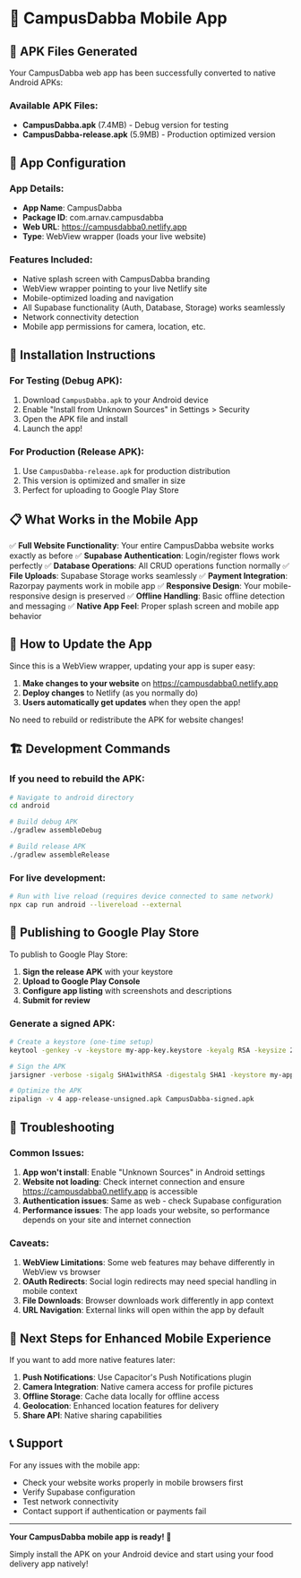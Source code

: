 # 🚀 CampusDabba Mobile App

## 📱 APK Files Generated

Your CampusDabba web app has been successfully converted to native Android APKs:

### Available APK Files:
- **CampusDabba.apk** (7.4MB) - Debug version for testing
- **CampusDabba-release.apk** (5.9MB) - Production optimized version

## 🔧 App Configuration

### App Details:
- **App Name**: CampusDabba
- **Package ID**: com.arnav.campusdabba
- **Web URL**: https://campusdabba0.netlify.app
- **Type**: WebView wrapper (loads your live website)

### Features Included:
- Native splash screen with CampusDabba branding
- WebView wrapper pointing to your live Netlify site
- Mobile-optimized loading and navigation
- All Supabase functionality (Auth, Database, Storage) works seamlessly
- Network connectivity detection
- Mobile app permissions for camera, location, etc.

## 🚀 Installation Instructions

### For Testing (Debug APK):
1. Download `CampusDabba.apk` to your Android device
2. Enable "Install from Unknown Sources" in Settings > Security
3. Open the APK file and install
4. Launch the app!

### For Production (Release APK):
1. Use `CampusDabba-release.apk` for production distribution
2. This version is optimized and smaller in size
3. Perfect for uploading to Google Play Store

## 📋 What Works in the Mobile App

✅ **Full Website Functionality**: Your entire CampusDabba website works exactly as before
✅ **Supabase Authentication**: Login/register flows work perfectly
✅ **Database Operations**: All CRUD operations function normally
✅ **File Uploads**: Supabase Storage works seamlessly
✅ **Payment Integration**: Razorpay payments work in mobile app
✅ **Responsive Design**: Your mobile-responsive design is preserved
✅ **Offline Handling**: Basic offline detection and messaging
✅ **Native App Feel**: Proper splash screen and mobile app behavior

## 🔄 How to Update the App

Since this is a WebView wrapper, updating your app is super easy:

1. **Make changes to your website** on https://campusdabba0.netlify.app
2. **Deploy changes** to Netlify (as you normally do)
3. **Users automatically get updates** when they open the app!

No need to rebuild or redistribute the APK for website changes!

## 🏗️ Development Commands

### If you need to rebuild the APK:

```bash
# Navigate to android directory
cd android

# Build debug APK
./gradlew assembleDebug

# Build release APK  
./gradlew assembleRelease
```

### For live development:
```bash
# Run with live reload (requires device connected to same network)
npx cap run android --livereload --external
```

## 📱 Publishing to Google Play Store

To publish to Google Play Store:

1. **Sign the release APK** with your keystore
2. **Upload to Google Play Console**
3. **Configure app listing** with screenshots and descriptions
4. **Submit for review**

### Generate a signed APK:
```bash
# Create a keystore (one-time setup)
keytool -genkey -v -keystore my-app-key.keystore -keyalg RSA -keysize 2048 -validity 10000 -alias my-app-key

# Sign the APK
jarsigner -verbose -sigalg SHA1withRSA -digestalg SHA1 -keystore my-app-key.keystore app-release-unsigned.apk my-app-key

# Optimize the APK
zipalign -v 4 app-release-unsigned.apk CampusDabba-signed.apk
```

## 🔧 Troubleshooting

### Common Issues:

1. **App won't install**: Enable "Unknown Sources" in Android settings
2. **Website not loading**: Check internet connection and ensure https://campusdabba0.netlify.app is accessible
3. **Authentication issues**: Same as web - check Supabase configuration
4. **Performance issues**: The app loads your website, so performance depends on your site and internet connection

### Caveats:

1. **WebView Limitations**: Some web features may behave differently in WebView vs browser
2. **OAuth Redirects**: Social login redirects may need special handling in mobile context
3. **File Downloads**: Browser downloads work differently in app context
4. **URL Navigation**: External links will open within the app by default

## 🎯 Next Steps for Enhanced Mobile Experience

If you want to add more native features later:

1. **Push Notifications**: Use Capacitor's Push Notifications plugin
2. **Camera Integration**: Native camera access for profile pictures
3. **Offline Storage**: Cache data locally for offline access
4. **Geolocation**: Enhanced location features for delivery
5. **Share API**: Native sharing capabilities

## 📞 Support

For any issues with the mobile app:
- Check your website works properly in mobile browsers first
- Verify Supabase configuration
- Test network connectivity
- Contact support if authentication or payments fail

---

**Your CampusDabba mobile app is ready! 🎉**

Simply install the APK on your Android device and start using your food delivery app natively!

